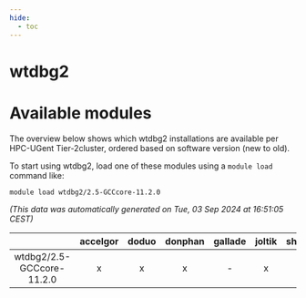 ```yaml
---
hide:
  - toc
---
```


wtdbg2
======

# Available modules


The overview below shows which wtdbg2 installations are available per HPC-UGent Tier-2cluster, ordered based on software version (new to old).

To start using wtdbg2, load one of these modules using a `module load` command like:

```shell
module load wtdbg2/2.5-GCCcore-11.2.0
```

*(This data was automatically generated on Tue, 03 Sep 2024 at 16:51:05 CEST)*  

| |accelgor|doduo|donphan|gallade|joltik|shinx|skitty|
| :---: | :---: | :---: | :---: | :---: | :---: | :---: | :---: |
|wtdbg2/2.5-GCCcore-11.2.0|x|x|x|-|x|-|x|
